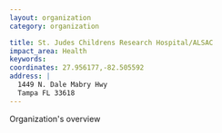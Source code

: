 ```yaml
---
layout: organization
category: organization

title: St. Judes Childrens Research Hospital/ALSAC
impact_area: Health
keywords: 
coordinates: 27.956177,-82.505592
address: |
  1449 N. Dale Mabry Hwy
  Tampa FL 33618
---
```

Organization's overview
